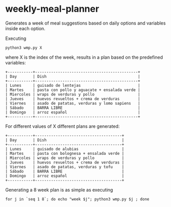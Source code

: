 # weekly-meal-planner

Generates a week of meal suggestions based on daily options and variables inside each option.

Executing

```
python3 wmp.py X
```
where X is the index of the week, results in a plan based on the predefined variables:

```
+-----------+---------------------------------------------+
| Day       | Dish                                        |
+-----------+---------------------------------------------+
| Lunes     | guisado de lentejas                         |
| Martes    | pasta con pollo y aguacate + ensalada verde |
| Miercoles | wraps de verduras y pollo                   |
| Jueves    | huevos revueltos + crema de verduras        |
| Viernes   | asado de patatas, verduras y lomo sapiens   |
| Sábado    | BARRA LIBRE                                 |
| Domingo   | arroz español                               |
+-----------+---------------------------------------------+
```
For different values of X different plans are generated:

```
+-----------+--------------------------------------+
| Day       | Dish                                 |
+-----------+--------------------------------------+
| Lunes     | guisado de alubias                   |
| Martes    | pasta con bolognesa + ensalada verde |
| Miercoles | wraps de verduras y pollo            |
| Jueves    | huevos revueltos + crema de verduras |
| Viernes   | asado de patatas, verduras y tofu    |
| Sábado    | BARRA LIBRE                          |
| Domingo   | arroz español                        |
+-----------+--------------------------------------+
```

Generating a 8 week plan is as simple as executing
```
for j in `seq 1 8`; do echo "week $j"; python3 wmp.py $j ; done
```
